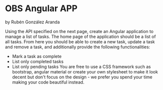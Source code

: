 # OBS Angular APP
by Rubén González Aranda

Using the API specified on the next page, create an Angular application to manage a list of tasks.
The home page of the application should be a list of all tasks. From here you should be able to create
a new task, update a task and remove a task, and additionally provide the following functionalities:
- Mark a task as complete
- List only completed tasks
- List only pending tasks
You are free to use a CSS framework such as bootstrap, angular material or create your own
stylesheet to make it look decent but don&#39;t focus on the design - we prefer you spend your time
making your code beautiful instead.
 
